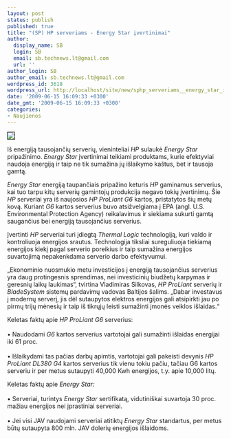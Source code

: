 ```yaml
---
layout: post
status: publish
published: true
title: "(SP) HP serveriams - Energy Star įvertinimai"
author:
  display_name: SB
  login: SB
  email: sb.technews.lt@gmail.com
  url: ''
author_login: SB
author_email: sb.technews.lt@gmail.com
wordpress_id: 3618
wordpress_url: http://localhost/site/new/sphp_serveriams__energy_star_ivertinimai/
date: '2009-06-15 16:09:33 +0300'
date_gmt: '2009-06-15 16:09:33 +0300'
categories:
- Naujienos
---
```

<div class="imgright"><img src="http://tbn1.google.com/images?q=tbn:Oo-hCFMROjfzoM:http://www.windows-now.com/blogs/dougknox/WindowsLiveWriter/HPMediaSmartWindowsHomeServer_B79/hpwhs%255B7%255D.jpg" border="1" /></div>
<p>Iš energiją tausojančių serverių, vieninteliai <i>HP</i> sulaukė <i>Energy Star</i> pripažinimo. <i>Energy Star</i> įvertinimai teikiami produktams, kurie efektyviai naudoja energiją ir taip ne tik sumažina jų išlaikymo kaštus, bet ir tausoja gamtą.  </p>
<p><i>Energy Star</i> energiją taupančiais pripažino keturis <i>HP</i> gaminamus serverius, kai tuo tarpu kitų serverių gamintojų produkcija negavo tokių įvertinimų. Šie <i>HP</i> serveriai yra iš naujosios <i>HP ProLiant G6</i> kartos, pristatytos šių metų kovą. Kuriant <i>G6</i> kartos serverius buvo atsižvelgiama į EPA (angl. U.S. Environmental Protection Agency) reikalavimus ir siekiama sukurti gamtą saugančius bei energiją tausojančius serverius.</p>
<p>Įvertinti <i>HP</i> serveriai turi įdiegtą <i>Thermal Logic</i> technologiją, kuri valdo ir kontroliuoja energijos srautus. Technologija tiksliai sureguliuoja tiekiamą energijos kiekį pagal serverio poreikius ir taip sumažina energijos suvartojimą nepakenkdama serverio darbo efektyvumui.  </p>
<p>„Ekonominio nuosmukio metu investicijos į energiją tausojančius serverius yra daug protingesnis sprendimas, nei investicinių biudžetų karpymas ir geresnių laikų laukimas“, tvirtina Vladimiras Silkovas, <i>HP ProLiant</i> serverių ir <i>BladeSystem</i> sistemų pardavimų vadovas Baltijos šalims. „Dabar investavus į modernų serverį, jis dėl sutaupytos elektros energijos gali atsipirkti jau po pirmų trijų mėnesių ir taip iš tikrųjų leisti sumažinti įmonės veiklos išlaidas.“</p>
<p>Keletas faktų apie <i>HP ProLiant G6</i> serverius:<br />
<br />• Naudodami <i>G6</i> kartos serverius vartotojai gali sumažinti išlaidas energijai iki 61 proc.<br />
<br />• Išlaikydami tas pačias darbų apimtis, vartotojai gali pakeisti devynis <i>HP ProLiant DL380</i> <i>G4</i> kartos serverius tik vienu tokiu pačiu, tačiau G6 kartos serveriu ir per metus sutaupyti 40,000 Kwh energijos, t.y. apie 10,000 litų.</p>
<p>Keletas faktų apie <i>Energy Star:</i><br />
<br />• Serveriai, turintys <i>Energy Star</i> sertifikatą, vidutiniškai suvartoja 30 proc.  mažiau energijos nei įprastiniai serveriai.<br />
<br />• Jei visi JAV naudojami serveriai atitiktų <i>Energy Star</i> standartus, per metus būtų sutaupyta 800 mln. JAV dolerių energijos išlaidoms.</p>
